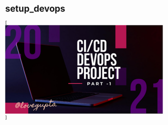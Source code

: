 # setup_devops

[![Image](https://github.com/loveguptapp/setup_devops/blob/main/devops.jpeg "DevOps Project - CI/CD with Jenkins Ansible Docker Kubernetes ")]

